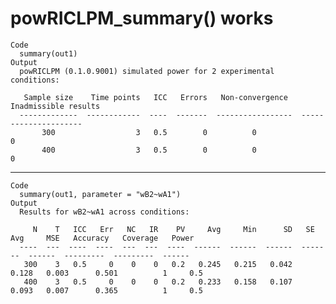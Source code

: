 # powRICLPM_summary() works

    Code
      summary(out1)
    Output
      powRICLPM (0.1.0.9001) simulated power for 2 experimental conditions:
      
       Sample size    Time points   ICC   Errors   Non-convergence    Inadmissible results
      -------------  ------------  ----  -------  -----------------  ---------------------
           300                  3   0.5        0          0                              0
           400                  3   0.5        0          0                              0

---

    Code
      summary(out1, parameter = "wB2~wA1")
    Output
      Results for wB2~wA1 across conditions:
      
         N    T   ICC   Err   NC   IR    PV     Avg     Min      SD   SE Avg     MSE   Accuracy   Coverage   Power
      ----  ---  ----  ----  ---  ---  ----  ------  ------  ------  -------  ------  ---------  ---------  ------
       300    3   0.5     0    0    0   0.2   0.245   0.215   0.042    0.128   0.003      0.501          1     0.5
       400    3   0.5     0    0    0   0.2   0.233   0.158   0.107    0.093   0.007      0.365          1     0.5

